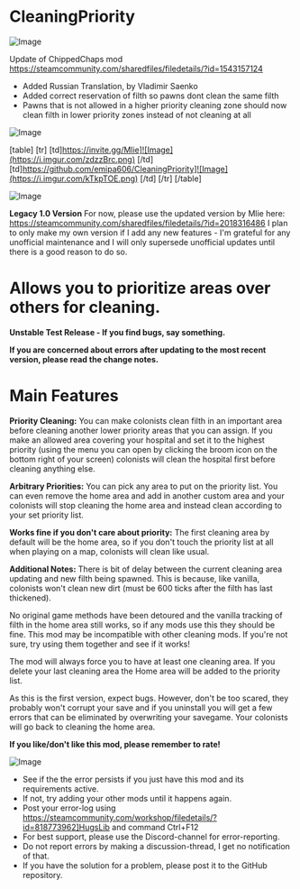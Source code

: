 # CleaningPriority

![Image](https://i.imgur.com/WAEzk68.png)

Update of ChippedChaps mod
https://steamcommunity.com/sharedfiles/filedetails/?id=1543157124

- Added Russian Translation, by Vladimir Saenko 
- Added correct reservation of filth so pawns dont clean the same filth
- Pawns that is not allowed in a higher priority cleaning zone should now clean filth in lower priority zones instead of not cleaning at all

![Image](https://i.imgur.com/7Gzt3Rg.png)


[table]
	[tr]
		[td]https://invite.gg/Mlie]![Image](https://i.imgur.com/zdzzBrc.png)
[/td]
		[td]https://github.com/emipa606/CleaningPriority]![Image](https://i.imgur.com/kTkpTOE.png)
[/td]
	[/tr]
[/table]
	
![Image](https://i.imgur.com/NOW7jU1.png)


**Legacy 1.0 Version**
For now, please use the updated version by Mlie here:
https://steamcommunity.com/sharedfiles/filedetails/?id=2018316486
I plan to only make my own version if I add any new features - I'm grateful for any unofficial maintenance and I will only supersede unofficial updates until there is a good reason to do so.

# Allows you to prioritize areas over others for cleaning.


**Unstable Test Release - If you find bugs, say something.**

**If you are concerned about errors after updating to the most recent version, please read the change notes.**

# Main Features

**Priority Cleaning:** You can make colonists clean filth in an important area before cleaning another lower priority areas that you can assign. If you make an allowed area covering your hospital and set it to the highest priority (using the menu you can open by clicking the broom icon on the bottom right of your screen) colonists will clean the hospital first before cleaning anything else.

**Arbitrary Priorities:** You can pick any area to put on the priority list. You can even remove the home area and add in another custom area and your colonists will stop cleaning the home area and instead clean according to your set priority list.

**Works fine if you don't care about priority:** The first cleaning area by default will be the home area, so if you don't touch the priority list at all when playing on a map, colonists will clean like usual.

**Additional Notes:**
There is bit of delay between the current cleaning area updating and new filth being spawned. This is because, like vanilla, colonists won't clean new dirt (must be 600 ticks after the filth has last thickened).

No original game methods have been detoured and the vanilla tracking of filth in the home area still works, so if any mods use this they should be fine. This mod may be incompatible with other cleaning mods. If you're not sure, try using them together and see if it works!

The mod will always force you to have at least one cleaning area. If you delete your last cleaning area the Home area will be added to the priority list.

As this is the first version, expect bugs. However, don't be too scared, they probably won't corrupt your save and if you uninstall you will get a few errors that can be eliminated by overwriting your savegame. Your colonists will go back to cleaning the home area.

**If you like/don't like this mod, please remember to rate!**


![Image](https://i.imgur.com/Rs6T6cr.png)



-  See if the the error persists if you just have this mod and its requirements active.
-  If not, try adding your other mods until it happens again.
-  Post your error-log using https://steamcommunity.com/workshop/filedetails/?id=818773962]HugsLib and command Ctrl+F12
-  For best support, please use the Discord-channel for error-reporting.
-  Do not report errors by making a discussion-thread, I get no notification of that.
-  If you have the solution for a problem, please post it to the GitHub repository.



